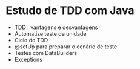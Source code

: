 # Estudo de TDD com Java

- TDD : vantagens e desvantagens
- Automatize teste de unidade
- Ciclo do TDD
- @setUp para preparar o cenário de teste
- Testes com DataBuilders
- Exceptions
